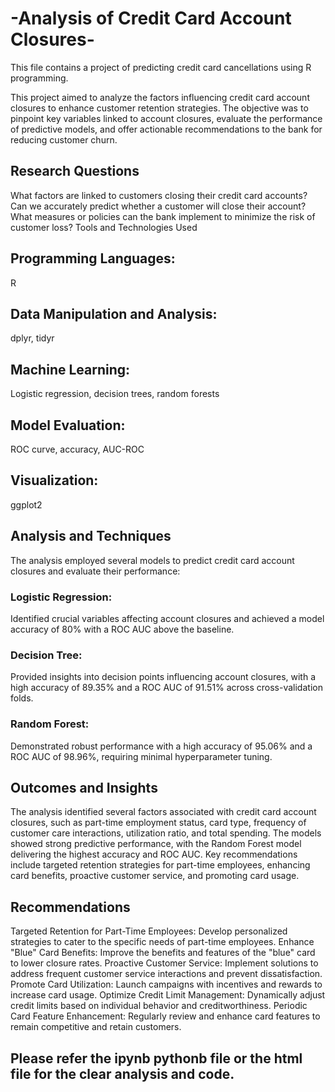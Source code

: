 # -Analysis of Credit Card Account Closures-
This file contains a project of predicting credit card cancellations using R programming.

This project aimed to analyze the factors influencing credit card account closures to enhance customer retention strategies. The objective was to pinpoint key variables linked to account closures, evaluate the performance of predictive models, and offer actionable recommendations to the bank for reducing customer churn.

## Research Questions

 What factors are linked to customers closing their credit card accounts?
 Can we accurately predict whether a customer will close their account?
 What measures or policies can the bank implement to minimize the risk of customer loss?
 Tools and Technologies Used

## Programming Languages: 
R
## Data Manipulation and Analysis: 
dplyr, tidyr
## Machine Learning: 
Logistic regression, decision trees, random forests
## Model Evaluation:
ROC curve, accuracy, AUC-ROC
## Visualization: 
ggplot2

## Analysis and Techniques
The analysis employed several models to predict credit card account closures and evaluate their performance:
### Logistic Regression:
Identified crucial variables affecting account closures and achieved a model accuracy of 80% with a ROC AUC above the baseline.
### Decision Tree: 
Provided insights into decision points influencing account closures, with a high accuracy of 89.35% and a ROC AUC of 91.51% across cross-validation folds.
### Random Forest: 
Demonstrated robust performance with a high accuracy of 95.06% and a ROC AUC of 98.96%, requiring minimal hyperparameter tuning.

## Outcomes and Insights
The analysis identified several factors associated with credit card account closures, such as part-time employment status, card type, frequency of customer care interactions, utilization ratio, and total spending. The models showed strong predictive performance, with the Random Forest model delivering the highest accuracy and ROC AUC. Key recommendations include targeted retention strategies for part-time employees, enhancing card benefits, proactive customer service, and promoting card usage.

## Recommendations
Targeted Retention for Part-Time Employees: Develop personalized strategies to cater to the specific needs of part-time employees.
Enhance "Blue" Card Benefits: Improve the benefits and features of the "blue" card to lower closure rates.
Proactive Customer Service: Implement solutions to address frequent customer service interactions and prevent dissatisfaction.
Promote Card Utilization: Launch campaigns with incentives and rewards to increase card usage.
Optimize Credit Limit Management: Dynamically adjust credit limits based on individual behavior and creditworthiness.
Periodic Card Feature Enhancement: Regularly review and enhance card features to remain competitive and retain customers.

## Please refer the ipynb pythonb file or the html file for the clear analysis and code. 
